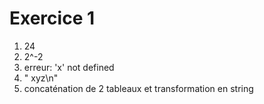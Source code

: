 # Exercice 1

1. 24
2. 2^-2
3. erreur: 'x' not defined
4. "    xyz\n"
5. concaténation de 2 tableaux et transformation en string
